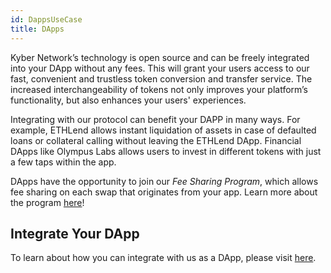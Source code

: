 ```yaml
---
id: DappsUseCase
title: DApps
---
```

Kyber Network’s technology is open source and can be freely integrated into your DApp without any fees. This will grant your users access to our fast, convenient and trustless token conversion and transfer service. The increased interchangeability of tokens not only improves your platform’s functionality, but also enhances your users' experiences.

Integrating with our protocol can benefit your DAPP in many ways. For example, ETHLend allows instant liquidation of assets in case of defaulted loans or collateral calling without leaving the ETHLend DApp. Financial DApps like Olympus Labs allows users to invest in different tokens with just a few taps within the app.

DApps have the opportunity to join our *Fee Sharing Program*, which allows fee sharing on each swap that originates from your app. Learn more about the program [here](guide-feesharing.md)!

## Integrate Your DApp 
To learn about how you can integrate with us as a DApp, please visit [here](guide-dapps.md).
